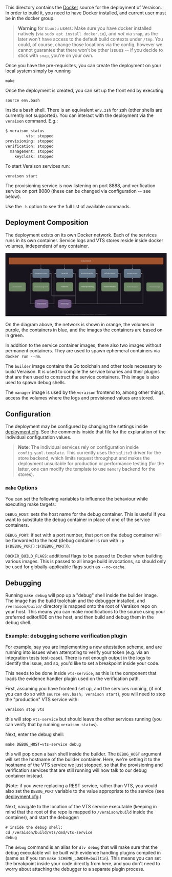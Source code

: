 This directory contains the [Docker](https://www.docker.com/) source for the
deployment of Veraison. In order to build it, you need to have Docker
installed, and current user must be in the docker group.

> **Warning** for `Ubuntu` users:
> Make sure you have docker installed natively (via `sudo apt
> install docker.io`), and _not_ via `snap`, as the later won't have access to
> the default build contexts under `/tmp`. You could, of course, change those
> locations via the config, however we cannot guarantee that there won't be
> other issues -- if you decide to stick with `snap`, you're on your own.

Once you have the pre-requisites, you can create the deployment on your local
system simply by running

    make

Once the deployment is created, you can set up the front end by executing

    source env.bash

Inside a bash shell. There is an equivalent `env.zsh` for zsh (other shells are
currently not supported). You can interact with the deployment via the
`veraison` command. E.g.:

    $ veraison status
             vts: stopped
    provisioning: stopped
    verification: stopped
      management: stopped
        keycloak: stopped

To start Veraison services run:

    veraison start

The provisioning service is now listening on port 8888, and verification
service on port 8080 (these can be changed via configuration -- see below).

Use the `-h` option to see the full list of available commands.


## Deployment Composition

The deployment exists on its own Docker network. Each of the services runs in
its own container. Service logs and VTS stores reside inside docker volumes,
independent of any container.

![deployment composition](./misc/veraison-docker-deployment.png)

On the diagram above, the network is shown in orange, the volumes in purple,
the containers in blue, and the images the containers are based on in green.

In addition to the service container images, there also two images without
permanent containers. They are used to spawn ephemeral containers via `docker
run --rm`.

The `builder` image contains the Go toolchain and other tools necessary to
build Veraison. It is used to compile the service binaries and their plugins
that are then used to construct the service containers. This image is also used
to spawn debug shells.

The `manager` image is used by the `veraison` frontend to, among other things,
access the volumes where the logs and provisioned values are stored.


## Configuration

The deployment may be configured by changing the settings inside
[deployment.cfg](./deployment.cfg). See the comments inside that file for the
explanation of the individual configuration values.

> **Note**: The individual services rely on configuration inside
> `config.yaml.template`. This currently uses the `sqlite3` driver for the
> store backend, which limits request throughput and makes the deployment
> unsuitable for production or performance testing (for the latter, one can
> modify the template to use `memory` backend for the stores).

### `make` Options

You can set the following variables to influence the behaviour while executing
make targets:

`DEBUG_HOST`: sets the host name for the debug container. This is useful if you
want to substitute the debug container in place of one of the service
containers.

`DEBUG_PORT`: if set with a port number, that port on the debug container will
be forwarded to the host (debug container is run with `-p
$(DEBUG_PORT):$(DEBUG_PORT)`).

`DOCKER_BUILD_FLAGS`: additional flags to be passed to Docker when building
various images. This is passed to all image build invocations, so should only
be used for globally-applicable flags such as `--no-cache`.


## Debugging

Running `make debug` will pop up a "debug" shell inside the builder image. The
image has the build toolchain and the debugger installed, and
`/veraison/build/` directory is mapped onto the root of Veraison repo on your
host. This means you can make modifications to the source using your preferred
editor/IDE on the host, and then build and debug them in the debug shell.


### Example: debugging scheme verification plugin

For example, say you are implementing a new attestation scheme, and are running
into issues when attempting to verify your token (e.g. via an integration
tests test-case). There is not enough output in the logs to identify the issue,
and so, you'd like to set a breakpoint inside your code.

This needs to be done inside `vts-service`, as this is the component that
loads the evidence handler plugin used on the verification path.

First, assuming you have frontend set up, and the services running, (if not,
you can do so with `source env.bash; veraison start`), you will need to stop
the "production" VTS service with:

    veraison stop vts

this will stop `vts-service` but should leave the other services running (you
can verify that by running `veraison status`).

Next, enter the debug shell:

    make DEBUG_HOST=vts-service debug

this will pop open a `bash` shell inside the builder. The `DEBUG_HOST` argument
will set the hostname of the builder container. Here, we're setting it to the
hostname of the VTS service we just stopped, so that the provisioning and
verification services that are still running will now talk to our debug container
instead.

(Note: if you were replacing a REST service, rather than VTS, you would also
set the `DEBUG_PORT` variable to the value appropriate to the service (see
[deployment.cfg](./deployment.cfg).)

Next, navigate to the location of the VTS service executable (keeping in mind
that the root of the repo is mapped to `/veraison/build` inside the container),
and start the debugger:

    # inside the debug shell:
    cd /veraison/build/vts/cmd/vts-service
    debug

The `debug` command is an alias for `dlv debug` that will make sure that the
debug executable will be built with evidence handling plugins compiled in (same
as if you ran `make SCHEME_LOADER=builtin`). This means you can set the
breakpoint inside your code directly from here, and you don't need to worry
about attaching the debugger to a separate plugin process.
